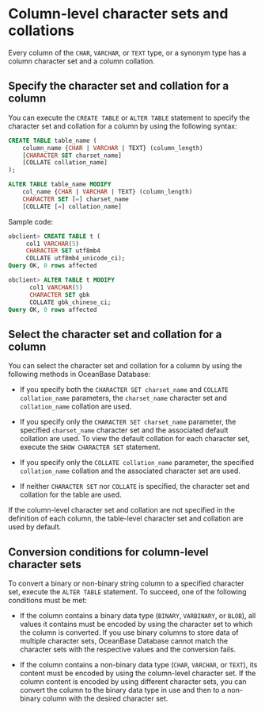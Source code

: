 # Column-level character sets and collations

Every column of the `CHAR`, `VARCHAR`, or `TEXT` type, or a synonym type has a column character set and a column collation.

## Specify the character set and collation for a column

You can execute the `CREATE TABLE` or `ALTER TABLE` statement to specify the character set and collation for a column by using the following syntax:

```sql
CREATE TABLE table_name (
    column_name {CHAR | VARCHAR | TEXT} (column_length)
    [CHARACTER SET charset_name]
    [COLLATE collation_name]
);

ALTER TABLE table_name MODIFY
    col_name {CHAR | VARCHAR | TEXT} (column_length)
    CHARACTER SET [=] charset_name
    [COLLATE [=] collation_name]
```

Sample code:

```sql
obclient> CREATE TABLE t (     
     col1 VARCHAR(5)       
     CHARACTER SET utf8mb4       
     COLLATE utf8mb4_unicode_ci);
Query OK, 0 rows affected

obclient> ALTER TABLE t MODIFY
      col1 VARCHAR(5)
      CHARACTER SET gbk
      COLLATE gbk_chinese_ci;
Query OK, 0 rows affected
```

## Select the character set and collation for a column

You can select the character set and collation for a column by using the following methods in OceanBase Database:

* If you specify both the `CHARACTER SET charset_name` and `COLLATE collation_name` parameters, the `charset_name` character set and `collation_name` collation are used.

* If you specify only the `CHARACTER SET charset_name` parameter, the specified `charset_name` character set and the associated default collation are used. To view the default collation for each character set, execute the `SHOW CHARACTER SET` statement.

* If you specify only the `COLLATE collation_name` parameter, the specified `collation_name` collation and the associated character set are used.

* If neither `CHARACTER SET` nor `COLLATE` is specified, the character set and collation for the table are used.

If the column-level character set and collation are not specified in the definition of each column, the table-level character set and collation are used by default.

## Conversion conditions for column-level character sets

To convert a binary or non-binary string column to a specified character set, execute the `ALTER TABLE` statement. To succeed, one of the following conditions must be met:

* If the column contains a binary data type (`BINARY`, `VARBINARY`, or `BLOB`), all values it contains must be encoded by using the character set to which the column is converted. If you use binary columns to store data of multiple character sets, OceanBase Database cannot match the character sets with the respective values and the conversion fails.

* If the column contains a non-binary data type (`CHAR`, `VARCHAR`, or `TEXT`), its content must be encoded by using the column-level character set. If the column content is encoded by using different character sets, you can convert the column to the binary data type in use and then to a non-binary column with the desired character set.
